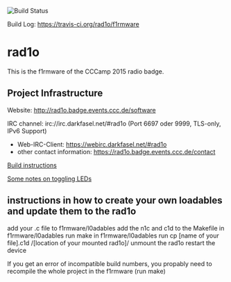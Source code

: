 ![Build Status](https://travis-ci.org/rad1o/f1rmware.svg)

Build Log: https://travis-ci.org/rad1o/f1rmware

# rad1o

This is the f1rmware of the CCCamp 2015 radio badge.

## Project Infrastructure
Website: http://rad1o.badge.events.ccc.de/software

IRC channel: irc://irc.darkfasel.net/#rad1o (Port 6697 oder 9999, TLS-only, IPv6 Support)
 * Web-IRC-Client: https://webirc.darkfasel.net/#rad1o
 * other contact information:  https://rad1o.badge.events.ccc.de/contact


[Build instructions](doc/build.md)

[Some notes on toggling LEDs](doc/debugging.md)


## instructions in how to create your own loadables and update them to the rad1o

add your .c file to f1rmware/l0adables
add the n1c and c1d to the Makefile in f1rmware/l0adables
run make in f1rmware/l0adables
run cp [name of your file].c1d /[location of your mounted rad1o]/
unmount the rad1o
restart the device

If you get an error of incompatible build numbers, you propably need to recompile the whole project in the f1rmware (run make) 

